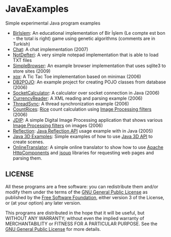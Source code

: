 # JavaExamples
Simple experimental Java program examples

* [BirIslem](https://github.com/tekrei/JavaExamples/tree/master/BirIslem): An educational implementation of Bir İşlem (Le compte est bon - the total is right) game using genetic algorithms (comments are in Turkish)
* [Chat](https://github.com/tekrei/JavaExamples/tree/master/Chat): A chat implementation (2007)
* [NotDefteri](https://github.com/tekrei/JavaExamples/tree/master/NotDefteri): A very simple notepad implementation that is able to load TXT files
* [SimpleBrowser](https://github.com/tekrei/JavaExamples/tree/master/SimpleBrowser): An example browser implementation that uses sqlite3 to store sites (2009)
* [xox](https://github.com/tekrei/JavaExamples/tree/master/xox): A Tic Tac Toe implementation based on minimax (2006)
* [DB2POJO](https://github.com/tekrei/JavaExamples/tree/master/DB2POJO): An example project for creating POJO classes from database (2006)
* [SocketCalculator](https://github.com/tekrei/JavaExamples/tree/master/SocketCalculator): A calculator over socket connection in Java (2006)
* [CurrencyReader](https://github.com/tekrei/JavaExamples/tree/master/CurrencyReader): A XML reading and parsing example (2006)
* [ThreadSync](https://github.com/tekrei/JavaExamples/tree/master/ThreadSync): A thread synchronization example (2006)
* [CountRices](https://github.com/tekrei/JavaExamples/tree/master/CountRices): [Rice](https://it.mathworks.com/help/images/image-enhancement-and-analysis.html) count calculation using [Image Processing filters](http://www.jhlabs.com/ip/filters/index.html) (2006)
* [JDIP](https://github.com/tekrei/JavaExamples/tree/master/JDIP): A simple Digital Image Processing application that shows various [Image Processing filters](http://www.jhlabs.com/ip/filters/index.html) on images (2006)
* [Reflection](https://github.com/tekrei/JavaExamples/tree/master/Reflection): [Java Reflection API](https://docs.oracle.com/javase/tutorial/reflect/) usage example with in Java (2005)
* [Java 3D Examples](https://github.com/tekrei/JavaExamples/tree/master/Java3DExamples): Simple examples of how to use [Java 3D API](http://www.oracle.com/technetwork/articles/javase/index-jsp-138252.html) to create scenes.
* [OnlineTranslator](https://github.com/tekrei/JavaExamples/tree/master/OnlineTranslator): A simple online translator to show how to use [Apache HttpComponents](https://hc.apache.org/) and [jsoup](https://jsoup.org/) libraries for requesting web pages and parsing them.

## LICENSE
All these programs are a free software: you can redistribute them and/or modify them under the terms of the [GNU General Public License](https://www.gnu.org/licenses/gpl-3.0.en.html) as published by the [Free Software Foundation](https://www.fsf.org), either version 3 of the License, or (at your option) any later version.

This programs are distributed in the hope that it will be useful, but WITHOUT ANY WARRANTY; without even the implied warranty of MERCHANTABILITY or FITNESS FOR A PARTICULAR PURPOSE.  See the [GNU General Public License](https://github.com/tekrei/JavaExamples/raw/master/LICENSE) for more details.

